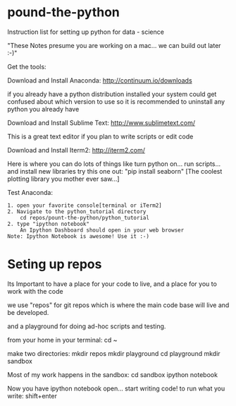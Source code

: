 pound-the-python
================

Instruction list for setting up python for data - science

"These Notes presume you are working on a mac... we can build out later :-)"

Get the tools:


Download and Install Anaconda: http://continuum.io/downloads

if you already have a python distribution installed
your system could get confused about which version to use
so it is recommended to uninstall any python you already have


Download and Install Sublime Text: http://www.sublimetext.com/

This is a great text editor if you plan to 
write scripts or edit code


Download and Install Iterm2: http://iterm2.com/

Here is where you can do lots of things like turn python on... run scripts...
and install new libraries 
try this one out:
"pip install seaborn" [The coolest plotting library you mother ever saw...]

Test Anaconda:

	1. open your favorite console[terminal or iTerm2]
	2. Navigate to the python_tutorial directory
		cd repos/pount-the-python/python_tutorial
	2. type "ipython notebook"
		An Ipython Dashboard should open in your web browser
	Note: Ipython Notebook is awesome! Use it :-)


Seting up repos
===============

Its Important to have a place for your code to live, and a place for you to work with the code

we use "repos" for git repos which is where the main code base will live and be developed.

and a playground for doing ad-hoc scripts and testing.

from your home in your terminal:
	cd ~

make two directories:
	mkdir repos
	mkdir playground
	cd playground
	mkdir sandbox

Most of my work happens in the sandbox:
	cd sandbox
	ipython notebook

Now you have ipython notebook open... start writing code!
to run what you write:
	shift+enter


